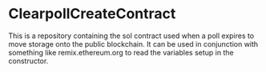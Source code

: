 # ClearpollCreateContract

This is a repository containing the sol contract used when a poll expires to move storage onto the public blockchain. It can be used in conjunction with something like remix.ethereum.org to read the variables setup in the constructor.
